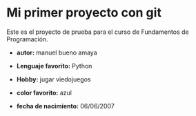 # Mi primer proyecto con git

Este es el proyecto de prueba para el curso de Fundamentos de Programación.

- **autor:** manuel bueno amaya

- **Lenguaje favorito:** Python
- **Hobby:** jugar viedojuegos
- **color favorito:** azul
- **fecha de nacimiento:** 06/06/2007

